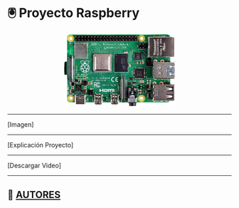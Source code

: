 # 🖲️ Proyecto Raspberry

<p align="center"><a href="https://www.raspberrypi.com/products/raspberry-pi-4-model-b/"><img src="img/raspberryPi4.jpg" alt="raspberry" width="50%"></a></p>

---

[Imagen]

---

[Explicación Proyecto]

---

[Descargar Video]

---

## 👤 [AUTORES](autores.md)

